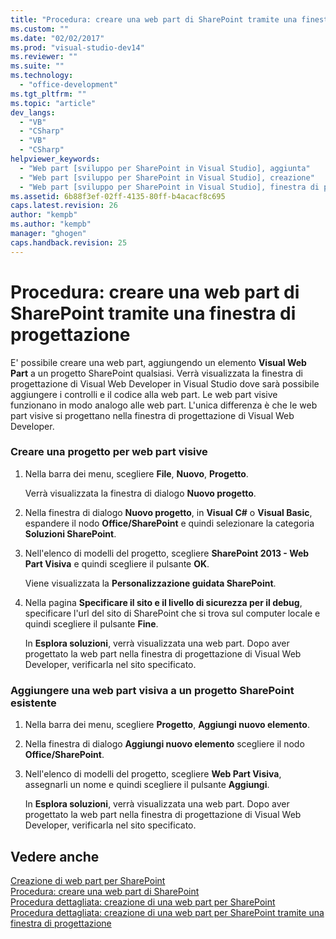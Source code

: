 ```yaml
---
title: "Procedura: creare una web part di SharePoint tramite una finestra di progettazione"
ms.custom: ""
ms.date: "02/02/2017"
ms.prod: "visual-studio-dev14"
ms.reviewer: ""
ms.suite: ""
ms.technology: 
  - "office-development"
ms.tgt_pltfrm: ""
ms.topic: "article"
dev_langs: 
  - "VB"
  - "CSharp"
  - "VB"
  - "CSharp"
helpviewer_keywords: 
  - "Web part [sviluppo per SharePoint in Visual Studio], aggiunta"
  - "Web part [sviluppo per SharePoint in Visual Studio], creazione"
  - "Web part [sviluppo per SharePoint in Visual Studio], finestra di progettazione"
ms.assetid: 6b88f3ef-02ff-4135-80ff-b4acacf8c695
caps.latest.revision: 26
author: "kempb"
ms.author: "kempb"
manager: "ghogen"
caps.handback.revision: 25
---
```

# Procedura: creare una web part di SharePoint tramite una finestra di progettazione
  E' possibile creare una web part, aggiungendo un elemento **Visual Web Part** a un progetto SharePoint qualsiasi.  Verrà visualizzata la finestra di progettazione di Visual Web Developer in Visual Studio dove sarà possibile aggiungere i controlli e il codice alla web part.  Le web part visive funzionano in modo analogo alle web part.  L'unica differenza è che le web part visive si progettano nella finestra di progettazione di Visual Web Developer.  
  
### Creare una progetto per web part visive  
  
1.  Nella barra dei menu, scegliere **File**, **Nuovo**, **Progetto**.  
  
     Verrà visualizzata la finestra di dialogo **Nuovo progetto**.  
  
2.  Nella finestra di dialogo **Nuovo progetto**, in **Visual C\#** o **Visual Basic**, espandere il nodo **Office\/SharePoint** e quindi selezionare la categoria **Soluzioni SharePoint**.  
  
3.  Nell'elenco di modelli del progetto, scegliere **SharePoint 2013 \- Web Part Visiva** e quindi scegliere il pulsante **OK**.  
  
     Viene visualizzata la **Personalizzazione guidata SharePoint**.  
  
4.  Nella pagina **Specificare il sito e il livello di sicurezza per il debug**, specificare l'url del sito di SharePoint che si trova sul computer locale e quindi scegliere il pulsante **Fine**.  
  
     In **Esplora soluzioni**, verrà visualizzata una web part.  Dopo aver progettato la web part nella finestra di progettazione di Visual Web Developer, verificarla nel sito specificato.  
  
### Aggiungere una web part visiva a un progetto SharePoint esistente  
  
1.  Nella barra dei menu, scegliere **Progetto**, **Aggiungi nuovo elemento**.  
  
2.  Nella finestra di dialogo **Aggiungi nuovo elemento** scegliere il nodo **Office\/SharePoint**.  
  
3.  Nell'elenco di modelli del progetto, scegliere **Web Part Visiva**, assegnarli un nome e quindi scegliere il pulsante **Aggiungi**.  
  
     In **Esplora soluzioni**, verrà visualizzata una web part.  Dopo aver progettato la web part nella finestra di progettazione di Visual Web Developer, verificarla nel sito specificato.  
  
## Vedere anche  
 [Creazione di web part per SharePoint](../sharepoint/creating-web-parts-for-sharepoint.md)   
 [Procedura: creare una web part di SharePoint](../sharepoint/how-to-create-a-sharepoint-web-part.md)   
 [Procedura dettagliata: creazione di una web part per SharePoint](../sharepoint/walkthrough-creating-a-web-part-for-sharepoint.md)   
 [Procedura dettagliata: creazione di una web part per SharePoint tramite una finestra di progettazione](../sharepoint/walkthrough-creating-a-web-part-for-sharepoint-by-using-a-designer.md)  
  
  